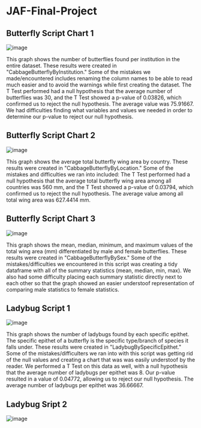 # JAF-Final-Project

## Butterfly Script Chart 1
![image](https://user-images.githubusercontent.com/98784364/167743735-712f8366-032b-49a4-b2d2-f2d8bd4395d4.png)

This graph shows the number of butterflies found per institution in the entire dataset. These results were created in "CabbageButterflyByInstitution."
Some of the mistakes we made/encountered includes renaming the column names to be able to read much easier and to avoid the warnings while first creating the dataset. 
The T Test performed had a null hypothesis that the average number of butterflies was 30, and the T Test showed a p-value of 0.03826, which confirmed us to reject the null hypothesis. The average value was 75.91667.
We had difficulties finding what variables and values we needed in order to determine our p-value to reject our null hypothesis.


## Butterfly Script Chart 2
![image](https://user-images.githubusercontent.com/98784364/167906975-cff7b8e5-0da3-47e0-943f-b3e62eee3ab6.png)

This graph shows the average total butterfly wing area by country. These results were created in "CabbageButterflyByLocation."
Some of the mistakes and difficulties we ran into included:
The T Test performed had a null hypothesis that the average total butterfly wing area among all countries was 560 mm, and the T Test showed a p-value of 0.03794, which confirmed us to reject the null hypothesis. The average value among all total wing area was 627.4414 mm.


## Butterfly Script Chart 3
![image](https://user-images.githubusercontent.com/98784364/167906182-7fc73749-6b97-43e3-b2b2-f18fabd4d5f0.png)

This graph shows the mean, median, minimum, and maximum values of the total wing area (mm) differentiated by male and female butterflies. These results were created in "CabbageButterflyBySex."
Some of the mistakes/difficulties we encountered in this script was creating a tidy dataframe with all of the summary statistics (mean, median, min, max). We also had some difficulty placing each summary statistic directly next to each other so that the graph showed an easier understoof representation of comparing male statistics to female statistics. 


## Ladybug Script 1
![image](https://user-images.githubusercontent.com/98784364/167908506-6c1b8f60-2295-4ec1-8aca-406a041b9b8c.png)

This graph shows the number of ladybugs found by each specific epithet. The specific epithet of a butterfly is the specific type/branch of species it falls under. These results were created in "LadybugBySpecificEpithet."
Some of the mistakes/difficulters we ran into with this script was getting rid of the null values and creating a chart that was was easily understoof by the reader. 
We performed a T Test on this data as well, with a null hypothesis that the average number of ladybugs per epithet was 8. Our p-value resulted in a value of 0.04772, allowing us to reject our null hypothesis. The average number of ladybugs per epithet was 36.66667.


## Ladybug Sript 2
![image](https://user-images.githubusercontent.com/98784364/167914547-93cbbc0f-0064-4964-8a1b-95e0fbd95ce1.png)







